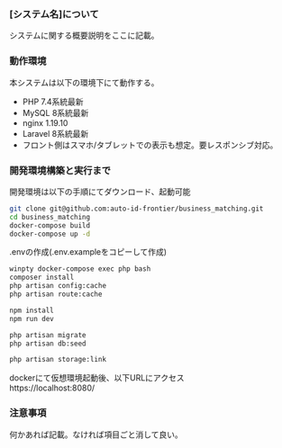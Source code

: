 ### [システム名]について
システムに関する概要説明をここに記載。

### 動作環境
本システムは以下の環境下にて動作する。
* PHP 7.4系統最新
* MySQL 8系統最新
* nginx 1.19.10
* Laravel 8系統最新
* フロント側はスマホ/タブレットでの表示も想定。要レスポンシブ対応。

### 開発環境構築と実行まで
開発環境は以下の手順にてダウンロード、起動可能

```bash
git clone git@github.com:auto-id-frontier/business_matching.git
cd business_matching
docker-compose build
docker-compose up -d
```

.envの作成(.env.exampleをコピーして作成)

```bash
winpty docker-compose exec php bash
composer install
php artisan config:cache
php artisan route:cache

npm install
npm run dev

php artisan migrate
php artisan db:seed

php artisan storage:link
```

dockerにて仮想環境起動後、以下URLにアクセス  
https://localhost:8080/

### 注意事項
何かあれば記載。なければ項目ごと消して良い。
